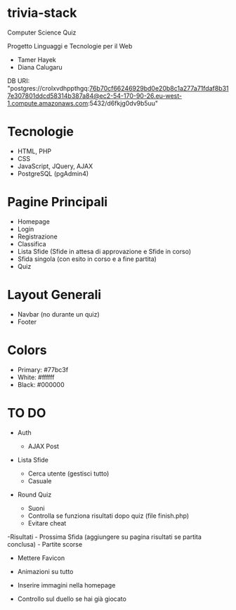 # trivia-stack
Computer Science Quiz

Progetto Linguaggi e Tecnologie per il Web
- Tamer Hayek
- Diana Calugaru

DB URI: "postgres://crolxvdhppthgq:76b70cf66246929bd0e20b8c1a277a71fdaf8b317e307801ddcd58314b387a84@ec2-54-170-90-26.eu-west-1.compute.amazonaws.com:5432/d6fkjg0dv9b5uu"

# Tecnologie
- HTML, PHP
- CSS
- JavaScript, JQuery, AJAX
- PostgreSQL (pgAdmin4)

# Pagine Principali
- Homepage
- Login
- Registrazione
- Classifica
- Lista Sfide (Sfide in attesa di approvazione e Sfide in corso)
- Sfida singola (con esito in corso e a fine partita)
- Quiz

# Layout Generali
- Navbar (no durante un quiz)
- Footer



# Colors
- Primary: #77bc3f
- White: #ffffff
- Black: #000000



# TO DO

- Auth
    - AJAX Post

- Lista Sfide
    - Cerca utente (gestisci tutto)
    - Casuale

- Round Quiz
    - Suoni
    - Controlla se funziona risultati dopo quiz (file finish.php)
    - Evitare cheat

-Risultati
    - Prossima Sfida (aggiungere su pagina risultati se partita conclusa)
    - Partite scorse

- Mettere Favicon

- Animazioni su tutto

- Inserire immagini nella homepage

- Controllo sul duello se hai già giocato